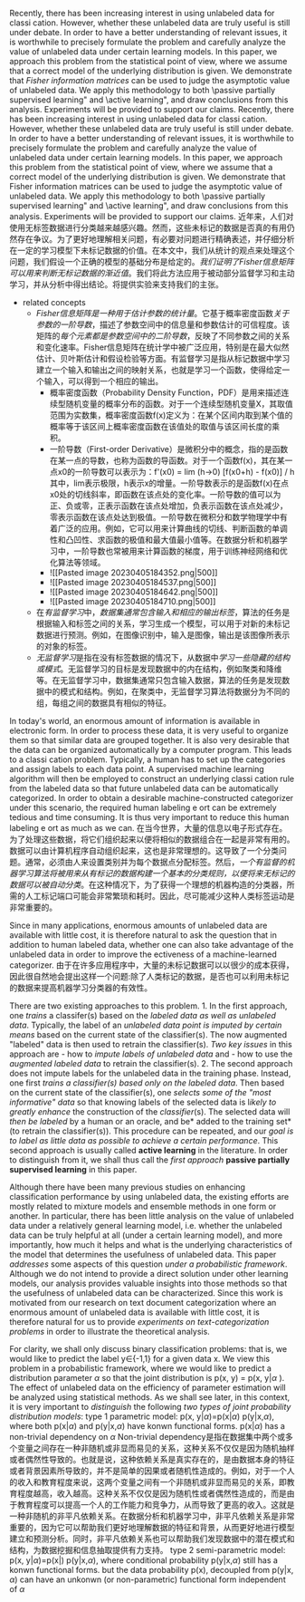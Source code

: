 Recently, there has been increasing interest in using unlabeled data for classi	cation. However, whether these unlabeled data are truly useful is still under debate. In order to have a better understanding of relevant issues, it is worthwhile to precisely formulate the problem and carefully analyze the value of unlabeled data under certain learning models. In this paper, we approach this problem from the statistical point of view, where we assume that a correct model of the underlying distribution is given. We demonstrate that *Fisher information matrices* can be used to judge the asymptotic value of unlabeled data. We apply this methodology to both \passive partially supervised learning" and \active learning", and draw conclusions from this analysis. Experiments will be provided to support our claims.  Recently, there has been increasing interest in using unlabeled data for classi	cation. However, whether these unlabeled data are truly useful is still under debate. In order to have a better understanding of relevant issues, it is worthwhile to precisely formulate the problem and carefully analyze the value of unlabeled data under certain learning models. In this paper, we approach this problem from the statistical point of view, where we assume that a correct model of the underlying distribution is given. We demonstrate that Fisher information matrices can be used to judge the asymptotic value of unlabeled data. We apply this methodology to both \passive partially supervised learning" and \active learning", and draw conclusions from this analysis. Experiments will be provided to support our claims. 近年来，人们对使用无标签数据进行分类越来越感兴趣。然而，这些未标记的数据是否真的有用仍然存在争议。为了更好地理解相关问题，有必要对问题进行精确表述，并仔细分析在一定的学习模型下未标记数据的价值。在本文中，我们从统计的观点来处理这个问题，我们假设一个正确的模型的基础分布是给定的。*我们证明了Fisher信息矩阵可以用来判断无标记数据的渐近值*。我们将此方法应用于被动部分监督学习和主动学习，并从分析中得出结论。将提供实验来支持我们的主张。
- related concepts
	- *Fisher信息矩阵是一种用于估计参数的统计量*。它基于概率密度函数*关于参数的一阶导数*，描述了参数空间中的信息量和参数估计的可信程度。该矩阵的*每个元素都是参数空间中的二阶导数*，反映了不同参数之间的关系和变化速率。Fisher信息矩阵在统计学中被广泛应用，特别是在最大似然估计、贝叶斯估计和假设检验等方面。有监督学习是指从标记数据中学习建立一个输入和输出之间的映射关系，也就是学习一个函数，使得给定一个输入，可以得到一个相应的输出。
		- 概率密度函数（Probability Density Function，PDF）是用来描述连续型随机变量的概率分布的函数。对于一个连续型随机变量X，其取值范围为实数集，概率密度函数f(x)定义为：在某个区间内取到某个值的概率等于该区间上概率密度函数在该值处的取值与该区间长度的乘积。
		- 一阶导数（First-order Derivative）是微积分中的概念，指的是函数在某一点的导数，也称为函数的导函数。对于一个函数f(x)，其在某一点x0的一阶导数可以表示为：f'(x0) = lim (h->0) [f(x0+h) - f(x0)] / h 其中，lim表示极限，h表示x的增量。一阶导数表示的是函数f(x)在点x0处的切线斜率，即函数在该点处的变化率。一阶导数的值可以为正、负或零，正表示函数在该点处增加，负表示函数在该点处减少，零表示函数在该点处达到极值。一阶导数在微积分和数学物理学中有着广泛的应用。例如，它可以用来计算曲线的切线、判断函数的单调性和凸凹性、求函数的极值和最大值最小值等。在数据分析和机器学习中，一阶导数也常被用来计算函数的梯度，用于训练神经网络和优化算法等领域。
		- ![[Pasted image 20230405184352.png|500]]
		- ![[Pasted image 20230405184537.png|500]]
		- ![[Pasted image 20230405184642.png|500]]
		- ![[Pasted image 20230405184710.png|500]] 
	- 在*有监督学习*中，*数据集通常包含输入和相应的输出标签*，算法的任务是根据输入和标签之间的关系，学习生成一个模型，可以用于对新的未标记数据进行预测。例如，在图像识别中，输入是图像，输出是该图像所表示的对象的标签。
	- *无监督学习*是指在没有标签数据的情况下，从数据中*学习一些隐藏的结构或模式*。无监督学习的目标是发现数据中的内在结构，例如聚类和降维等。在无监督学习中，数据集通常只包含输入数据，算法的任务是发现数据中的模式和结构。例如，在聚类中，无监督学习算法将数据分为不同的组，每组之间的数据具有相似的特征。

In today's world, an enormous amount of information is available in electronic form. In order to process these data, it is very useful to organize them so that similar data are grouped together. It is also very desirable that the data can be organized automatically by a computer program. This leads to a classi	cation problem. Typically, a human has to set up the categories and assign labels to each data point. A supervised machine learning algorithm will then be employed to construct an underlying classi	cation rule from the labeled data so that future unlabeled data can be automatically categorized. In order to obtain a desirable machine-constructed categorizer under this scenario, the required human labeling e	ort can be extremely tedious and time consuming. It is thus very important to reduce this human labeling e	ort as much as we can. 在当今世界，大量的信息以电子形式存在。为了处理这些数据，将它们组织起来以便将相似的数据组合在一起是非常有用的。数据可以由计算机程序自动组织起来，这也是非常理想的。这导致了一个分类问题。通常，必须由人来设置类别并为每个数据点分配标签。然后，*一个有监督的机器学习算法将被用来从有标记的数据构建一个基本的分类规则，以便将来无标记的数据可以被自动分类*。在这种情况下，为了获得一个理想的机器构造的分类器，所需的人工标记端口可能会非常繁琐和耗时。因此，尽可能减少这种人类标签运动是非常重要的。

Since in many applications, enormous amounts of unlabeled data are available with little cost, it is therefore natural to ask the question that in addition to human labeled data, whether one can also take advantage of the unlabeled data in order to improve the 	ectiveness of a machine-learned categorizer. 由于在许多应用程序中，大量的未标记数据可以以很少的成本获得，因此很自然地会提出这样一个问题:除了人类标记的数据，是否也可以利用未标记的数据来提高机器学习分类器的有效性。

There are two existing approaches to this problem. 
	1. In the first approach, one *trains* a classifer(s) based on the *labeled data as well as unlabeled data*. Typically, the label of an *unlabeled data point is imputed by certain means* based on the current state of the  classifier(s). The now augmented "labeled" data is then used to retrain the classifier(s). *Two key issues* in this approach are 
		- how to *impute labels of unlabeled data* and 
		- how to use the *augmented labeled data* to retrain the classifier(s). 
	2. The second approach does not impute labels for the unlabeled data in the training phase. Instead, one first *trains a classifier(s) based only on the labeled data*. Then based on the current state of the classifier(s), one *selects some of the "most informative" data* so that knowing labels of the selected data is l*ikely to greatly enhance* the construction of the *classifier*(s). The selected data will *then be labeled* by a human or an oracle, and be* added to the training set* (to retrain the classifier(s)). This procedure can be repeated, and our *goal is to label as little data as possible to achieve a certain performance*. This second approach is usually called **active learning** in the literature. In order to distinguish from it, we shall thus call the *first approach* **passive partially supervised learning** in this paper. 

Although there have been many previous studies on enhancing classification performance by using unlabeled data, the existing efforts are mostly related to mixture models and ensemble methods in one form or another. In particular, there has been little analysis on the value of unlabeled data under a relatively general learning model, i.e. whether the unlabeled data can be truly helpful at all (under a certain learning model), and more importantly, how much it helps and what is the underlying characteristics of the model that determines the usefulness of unlabeled data. This paper *addresses* some aspects of this question *under a probabilistic framework*. Although we do not intend to provide a direct solution under other learning models, our analysis provides valuable insights into those methods so that the usefulness of unlabeled data can be characterized. Since this work is motivated from our research on text document categorization where an enormous amount of unlabeled data is available with little cost, it is therefore natural for us to provide *experiments on text-categorization problems* in order to illustrate the theoretical analysis. 

For clarity, we shall only discuss binary classification problems: that is, we would like to predict the label y$\in${-1,1} for a given data x. We view this problem in a probabilistic framework, where we would like to predict a distribution parameter $\alpha$ so that the joint distribution is p(x, y) = p(x, y|$\alpha$ ). The effect of unlabeled data on the efficiency of parameter estimation will be analyzed using statistical methods. As we shall see later, in this context, it is very important to *distinguish* the following *two types of joint probability distribution models*: 
	type 1 parametric model: p(x, y|$\alpha$)=p(x|$\alpha$) p(y|x,$\alpha$), where both p(x|$\alpha$) and p(y|x,$\alpha$) have konwn functional forms. p(x|$\alpha$) has a non-trivial dependency on $\alpha$ 
		Non-trivial dependency是指在数据集中两个或多个变量之间存在一种非随机或非显而易见的关系，这种关系不仅仅是因为随机抽样或者偶然性导致的。也就是说，这种依赖关系是真实存在的，是由数据本身的特征或者背景因素所导致的，并不是简单的因果或者随机性造成的。例如，对于一个人的收入和教育程度来说，这两个变量之间有一个非随机或非显而易见的关系，即教育程度越高，收入越高。这种关系不仅仅是因为随机性或者偶然性造成的，而是由于教育程度可以提高一个人的工作能力和竞争力，从而导致了更高的收入。这就是一种非随机的非平凡依赖关系。在数据分析和机器学习中，非平凡依赖关系是非常重要的，因为它可以帮助我们更好地理解数据的特征和背景，从而更好地进行模型建立和预测分析。同时，非平凡依赖关系也可以帮助我们发现数据中的潜在模式和结构，为数据挖掘和信息抽取提供有力支持。
	 type 2 semi-parametric model: p(x, y|$\alpha$)=p(x|) p(y|x,$\alpha$), where conditional probability p(y|x,$\alpha$) still has a konwn functional forms. but the data probability p(x), decoupled from p(y|x, $\alpha$) can have an unkonwn (or non-parametric) functional form independent of $\alpha$ 
